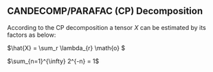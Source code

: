 ## CANDECOMP/PARAFAC (CP) Decomposition
According to the CP decomposition a tensor $X$ can be estimated by its factors as below:

$\hat{X} = \sum_r \lambda_{r} \math{o} $

$\sum_{n=1}^{\infty} 2^{-n} = 1$
